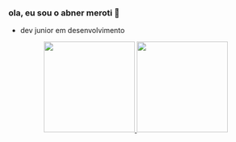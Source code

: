 ### ola, eu sou o abner meroti 👋

- dev junior em desenvolvimento
<div align="center">
  <a href="https://github.com/abnermeroti">
  <img height="180em" src="https://github-readme-stats.vercel.app/api?username=abnermeroti&show_icons=true&theme=dracula&include_all_commits=true&count_private=true"/>
  <img height="180em" src="https://github-readme-stats.vercel.app/api/top-langs/?username=abnermeroti&layout=compact&langs_count=7&theme=dracula"/>
</div>
